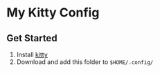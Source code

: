 # My Kitty Config

## Get Started

1. Install [kitty](https://sw.kovidgoyal.net/kitty/)
2. Download and add this folder to `$HOME/.config/`
